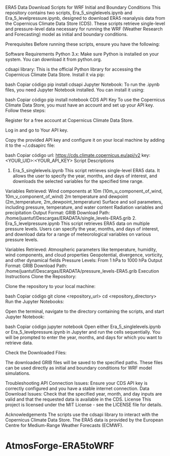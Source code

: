 ERA5 Data Download Scripts for WRF Initial and Boundary Conditions
This repository contains two scripts, Era_5_singlelevels.ipynb and Era_5_levelpressure.ipynb, designed to download ERA5 reanalysis data from the Copernicus Climate Data Store (CDS). These scripts retrieve single-level and pressure-level data necessary for running the WRF (Weather Research and Forecasting) model as initial and boundary conditions.

Prerequisites
Before running these scripts, ensure you have the following:

Software Requirements
Python 3.x: Make sure Python is installed on your system. You can download it from python.org.

cdsapi library: This is the official Python library for accessing the Copernicus Climate Data Store. Install it via pip:

bash
Copiar código
pip install cdsapi
Jupyter Notebook: To run the .ipynb files, you need Jupyter Notebook installed. You can install it using:

bash
Copiar código
pip install notebook
CDS API Key
To use the Copernicus Climate Data Store, you must have an account and set up your API key. Follow these steps:

Register for a free account at Copernicus Climate Data Store.

Log in and go to Your API key.

Copy the provided API key and configure it on your local machine by adding it to the ~/.cdsapirc file:

bash
Copiar código
url: https://cds.climate.copernicus.eu/api/v2
key: <YOUR_UID>:<YOUR_API_KEY>
Script Descriptions
1. Era_5_singlelevels.ipynb
This script retrieves single-level ERA5 data. It allows the user to specify the year, months, and days of interest, and downloads the selected variables for the specified time range.

Variables Retrieved:
Wind components at 10m (10m_u_component_of_wind, 10m_v_component_of_wind)
2m temperature and dewpoint (2m_temperature, 2m_dewpoint_temperature)
Surface and soil parameters, including pressure, temperature, and water content
Radiation variables and precipitation
Output Format: GRIB
Download Path: /home/juantuf/Descargas/ERADATA/single_levels-ERA5.grib
2. Era_5_levelpressure.ipynb
This script retrieves ERA5 data on multiple pressure levels. Users can specify the year, months, and days of interest, and download data for a range of meteorological variables on various pressure levels.

Variables Retrieved:
Atmospheric parameters like temperature, humidity, wind components, and cloud properties
Geopotential, divergence, vorticity, and other dynamical fields
Pressure Levels: From 1 hPa to 1000 hPa
Output Format: GRIB
Download Path: /home/juantuf/Descargas/ERADATA/pressure_levels-ERA5.grib
Execution Instructions
Clone the Repository:

Clone the repository to your local machine:

bash
Copiar código
git clone <repository_url>
cd <repository_directory>
Run the Jupyter Notebooks:

Open the terminal, navigate to the directory containing the scripts, and start Jupyter Notebook:

bash
Copiar código
jupyter notebook
Open either Era_5_singlelevels.ipynb or Era_5_levelpressure.ipynb in Jupyter and run the cells sequentially. You will be prompted to enter the year, months, and days for which you want to retrieve data.

Check the Downloaded Files:

The downloaded GRIB files will be saved to the specified paths. These files can be used directly as initial and boundary conditions for WRF model simulations.

Troubleshooting
API Connection Issues: Ensure your CDS API key is correctly configured and you have a stable internet connection.
Data Download Issues: Check that the specified year, month, and day inputs are valid and that the requested data is available in the CDS.
License
This project is licensed under the MIT License - see the LICENSE file for details.

Acknowledgements
The scripts use the cdsapi library to interact with the Copernicus Climate Data Store.
The ERA5 data is provided by the European Centre for Medium-Range Weather Forecasts (ECMWF).

# AtmosForge-ERA5toWRF
